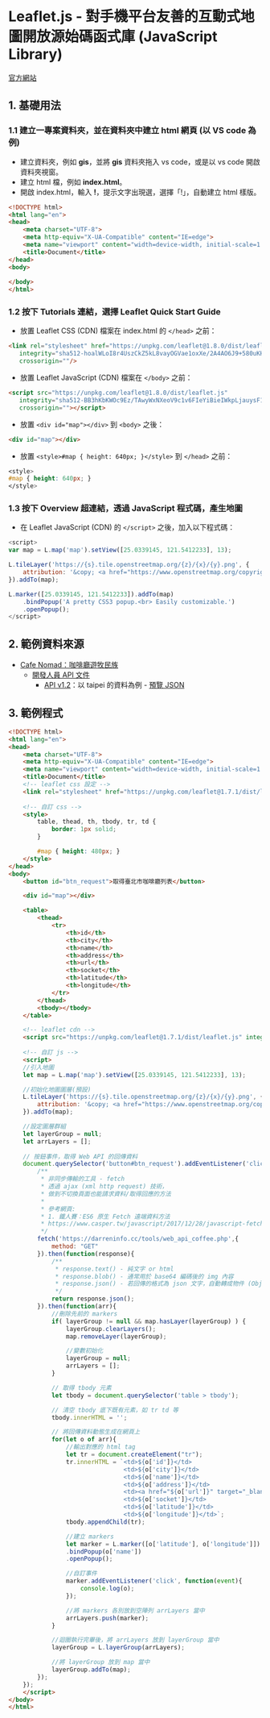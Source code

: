 # Leaflet.js - 對手機平台友善的互動式地圖開放源始碼函式庫 (JavaScript Library)
[官方網站](https://leafletjs.com/)

## 1. 基礎用法

### 1.1 建立一專案資料夾，並在資料夾中建立 html 網頁 (以 VS code 為例)
- 建立資料夾，例如 **gis**，並將 **gis** 資料夾拖入 vs code，或是以 vs code 開啟資料夾視窗。
- 建立 html 檔，例如 **index.html**。
- 開啟 index.html，輸入 **!**，提示文字出現選，選擇「!」，自動建立 html 樣版。
```html
<!DOCTYPE html>
<html lang="en">
<head>
    <meta charset="UTF-8">
    <meta http-equiv="X-UA-Compatible" content="IE=edge">
    <meta name="viewport" content="width=device-width, initial-scale=1.0">
    <title>Document</title>
</head>
<body>
    
</body>
</html>
```

### 1.2 按下 Tutorials 連結，選擇 Leaflet Quick Start Guide
- 放置 Leaflet CSS (CDN) 檔案在 index.html 的 `</head>` 之前：
```html
<link rel="stylesheet" href="https://unpkg.com/leaflet@1.8.0/dist/leaflet.css"
   integrity="sha512-hoalWLoI8r4UszCkZ5kL8vayOGVae1oxXe/2A4AO6J9+580uKHDO3JdHb7NzwwzK5xr/Fs0W40kiNHxM9vyTtQ=="
   crossorigin=""/>
```
- 放置 Leaflet JavaScript (CDN) 檔案在 `</body>` 之前：
```html
<script src="https://unpkg.com/leaflet@1.8.0/dist/leaflet.js"
   integrity="sha512-BB3hKbKWOc9Ez/TAwyWxNXeoV9c1v6FIeYiBieIWkpLjauysF18NzgR1MBNBXf8/KABdlkX68nAhlwcDFLGPCQ=="
   crossorigin=""></script>
```
- 放置 `<div id="map"></div>` 到 `<body>` 之後：
```html
<div id="map"></div>
```
- 放置 `<style>#map { height: 640px; }</style>` 到 `</head>` 之前：
```css
<style>
#map { height: 640px; }
</style>
```

### 1.3 按下 Overview 超連結，透過 JavaScript 程式碼，產生地圖
- 在 Leaflet JavaScript (CDN) 的 `</script>` 之後，加入以下程式碼：
```javascript
<script>
var map = L.map('map').setView([25.0339145, 121.5412233], 13);

L.tileLayer('https://{s}.tile.openstreetmap.org/{z}/{x}/{y}.png', {
    attribution: '&copy; <a href="https://www.openstreetmap.org/copyright">OpenStreetMap</a> contributors'
}).addTo(map);

L.marker([25.0339145, 121.5412233]).addTo(map)
    .bindPopup('A pretty CSS3 popup.<br> Easily customizable.')
    .openPopup();
</script>
```

## 2. 範例資料來源
- [Cafe Nomad：咖啡廳遊牧民族 ](https://cafenomad.tw/)
  - [開發人員 API 文件](https://cafenomad.tw/developers)
    - [API v1.2](https://cafenomad.tw/developers/docs/v1.2)：以 taipei 的資料為例 -  [預覽 JSON](https://cafenomad.tw/api/v1.2/cafes/taipei)


## 3. 範例程式
```html
<!DOCTYPE html>
<html lang="en">
<head>
    <meta charset="UTF-8">
    <meta http-equiv="X-UA-Compatible" content="IE=edge">
    <meta name="viewport" content="width=device-width, initial-scale=1.0">
    <title>Document</title>
    <!-- leaflet css 設定 -->
    <link rel="stylesheet" href="https://unpkg.com/leaflet@1.7.1/dist/leaflet.css" integrity="sha512-xodZBNTC5n17Xt2atTPuE1HxjVMSvLVW9ocqUKLsCC5CXdbqCmblAshOMAS6/keqq/sMZMZ19scR4PsZChSR7A==" crossorigin="" />
    
    <!-- 自訂 css -->
    <style>
        table, thead, th, tbody, tr, td {
            border: 1px solid;
        }

        #map { height: 480px; }
    </style>
</head>
<body>
    <button id="btn_request">取得臺北市咖啡廳列表</button>

    <div id="map"></div>

    <table>
        <thead>
            <tr>
                <th>id</th>
                <th>city</th>
                <th>name</th>
                <th>address</th>
                <th>url</th>
                <th>socket</th>
                <th>latitude</th>
                <th>longitude</th>
            </tr>
        </thead>
        <tbody></tbody>
    </table>

    <!-- leaflet cdn -->
    <script src="https://unpkg.com/leaflet@1.7.1/dist/leaflet.js" integrity="sha512-XQoYMqMTK8LvdxXYG3nZ448hOEQiglfqkJs1NOQV44cWnUrBc8PkAOcXy20w0vlaXaVUearIOBhiXZ5V3ynxwA==" crossorigin=""></script>
    
    <!-- 自訂 js -->
    <script>
    //引入地圖
    let map = L.map('map').setView([25.0339145, 121.5412233], 13);

    //初始化地圖圖層(預設)
    L.tileLayer('https://{s}.tile.openstreetmap.org/{z}/{x}/{y}.png', {
        attribution: '&copy; <a href="https://www.openstreetmap.org/copyright">OpenStreetMap</a> contributors'
    }).addTo(map);

    //設定圖層群組
    let layerGroup = null;
    let arrLayers = [];
    
    // 按鈕事件，取得 Web API 的回傳資料
    document.querySelector('button#btn_request').addEventListener('click', function(event){
        /**
         * 非同步傳輸的工具 - fetch
         * 透過 ajax (xml http request) 技術，
         * 做到不切換頁面也能請求資料/取得回應的方法
         * 
         * 參考網頁:
         * 1. 鐵人賽：ES6 原生 Fetch 遠端資料方法
         * https://www.casper.tw/javascript/2017/12/28/javascript-fetch/
         */
        fetch('https://darreninfo.cc/tools/web_api_coffee.php',{
            method: "GET"
        }).then(function(response){
            /**
             * response.text() - 純文字 or html
             * response.blob() - 通常用於 base64 編碼後的 img 內容
             * response.json() - 若回傳的格式為 json 文字，自動轉成物件 (Object)
             */
            return response.json();
        }).then(function(arr){
            //刪除先前的 markers
            if( layerGroup != null && map.hasLayer(layerGroup) ) {
                layerGroup.clearLayers();
                map.removeLayer(layerGroup);

                //變數初始化
                layerGroup = null;
                arrLayers = [];
            }

            // 取得 tbody 元素
            let tbody = document.querySelector('table > tbody');

            // 清空 tbody 底下既有元素，如 tr td 等
            tbody.innerHTML = '';

            // 將回傳資料動態生成在網頁上
            for(let o of arr){
                //輸出對應的 html tag
                let tr = document.createElement("tr");
                tr.innerHTML = `<td>${o['id']}</td>
                                <td>${o['city']}</td>
                                <td>${o['name']}</td>
                                <td>${o['address']}</td>
                                <td><a href="${o['url']}" target="_blank">連結</a></td>
                                <td>${o['socket']}</td>
                                <td>${o['latitude']}</td>
                                <td>${o['longitude']}</td>`;
                tbody.appendChild(tr);

                //建立 markers
                let marker = L.marker([o['latitude'], o['longitude']])
                .bindPopup(o['name'])
                .openPopup();

                //自訂事件
                marker.addEventListener('click', function(event){
                    console.log(o);
                });

                //將 markers 各別放到空陣列 arrLayers 當中
                arrLayers.push(marker);
            }

            //迴圈執行完畢後，將 arrLayers 放到 layerGroup 當中
            layerGroup = L.layerGroup(arrLayers);

            //將 layerGroup 放到 map 當中
            layerGroup.addTo(map);
        });
    });
    </script>
</body>
</html>
```